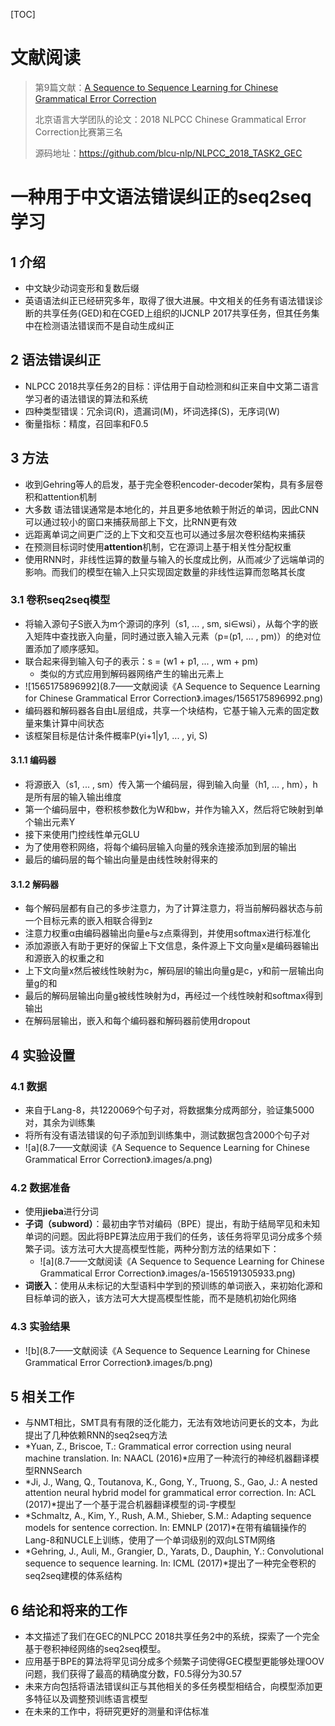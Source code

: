 [TOC]

# 文献阅读

> 第9篇文献：[A Sequence to Sequence Learning for Chinese Grammatical Error Correction](<https://link.springer.com/chapter/10.1007/978-3-319-99501-4_36>)
>
> 北京语言大学团队的论文：2018 NLPCC Chinese Grammatical Error Correction比赛第三名
>
> 源码地址：<https://github.com/blcu-nlp/NLPCC_2018_TASK2_GEC>

# 一种用于中文语法错误纠正的seq2seq学习

## 1 介绍

- 中文缺少动词变形和复数后缀
- 英语语法纠正已经研究多年，取得了很大进展。中文相关的任务有语法错误诊断的共享任务(GED)和在CGED上组织的IJCNLP 2017共享任务，但其任务集中在检测语法错误而不是自动生成纠正

## 2 语法错误纠正

- NLPCC 2018共享任务2的目标：评估用于自动检测和纠正来自中文第二语言学习者的语法错误的算法和系统
- 四种类型错误：冗余词(R)，遗漏词(M)，坏词选择(S)，无序词(W)
- 衡量指标：精度，召回率和F0.5

## 3 方法

- 收到Gehring等人的启发，基于完全卷积encoder-decoder架构，具有多层卷积和attention机制
- 大多数 语法错误通常是本地化的，并且更多地依赖于附近的单词，因此CNN可以通过较小的窗口来捕获局部上下文，比RNN更有效
- 远距离单词之间更广泛的上下文和交互也可以通过多层次卷积结构来捕获
- 在预测目标词时使用**attention**机制，它在源词上基于相关性分配权重
- 使用RNN时，非线性运算的数量与输入的长度成比例，从而减少了远端单词的影响。而我们的模型在输入上只实现固定数量的非线性运算而忽略其长度

### 3.1 卷积seq2seq模型

- 将输入源句子S嵌入为m个源词的序列（s1, ... , sm, si∈wsi），从每个字的嵌入矩阵中查找嵌入向量，同时通过嵌入输入元素（p=(p1, ... , pm)）的绝对位置添加了顺序感知。
- 联合起来得到输入句子的表示：s = (w1 + p1, ... , wm + pm)
  - 类似的方式应用到解码器网络产生的输出元素上
- ![1565175896992](8.7——文献阅读《A Sequence to Sequence Learning for Chinese Grammatical Error Correction》.images/1565175896992.png)
- 编码器和解码器各自由L层组成，共享一个块结构，它基于输入元素的固定数量来集计算中间状态
- 该框架目标是估计条件概率P(yi+1|y1, ... , yi, S)

#### 3.1.1 编码器

- 将源嵌入（s1, ... , sm）传入第一个编码层，得到输入向量（h1, ... , hm），h是所有层的输入输出维度
- 第一个编码层中，卷积核参数化为W和bw，并作为输入X，然后将它映射到单个输出元素Y
- 接下来使用门控线性单元GLU
- 为了使用卷积网络，将每个编码层输入向量的残余连接添加到层的输出
- 最后的编码层的每个输出向量是由线性映射得来的

#### 3.1.2 解码器

- 每个解码层都有自己的多步注意力，为了计算注意力，将当前解码器状态与前一个目标元素的嵌入相联合得到z
- 注意力权重α由编码器输出向量e与z点乘得到，并使用softmax进行标准化
- 添加源嵌入有助于更好的保留上下文信息，条件源上下文向量x是编码器输出和源嵌入的权重之和
- 上下文向量x然后被线性映射为c，解码层l的输出向量g是c，y和前一层输出向量g的和
- 最后的解码层输出向量g被线性映射为d，再经过一个线性映射和softmax得到输出
- 在解码层输出，嵌入和每个编码器和解码器前使用dropout

## 4 实验设置

### 4.1 数据

- 来自于Lang-8，共1220069个句子对，将数据集分成两部分，验证集5000对，其余为训练集
- 将所有没有语法错误的句子添加到训练集中，测试数据包含2000个句子对
- ![a](8.7——文献阅读《A Sequence to Sequence Learning for Chinese Grammatical Error Correction》.images/a.png)

### 4.2 数据准备

- 使用**jieba**进行分词
- **子词（subword）**：最初由字节对编码（BPE）提出，有助于结局罕见和未知单词的问题。因此将BPE算法应用于我们的任务，该任务将罕见词分成多个频繁子词。该方法可大大提高模型性能，两种分割方法的结果如下：
  - ![a](8.7——文献阅读《A Sequence to Sequence Learning for Chinese Grammatical Error Correction》.images/a-1565191305933.png)
- **词嵌入**：使用从未标记的大型语料中学到的预训练的单词嵌入，来初始化源和目标单词的嵌入，该方法可大大提高模型性能，而不是随机初始化网络

### 4.3 实验结果

- ![b](8.7——文献阅读《A Sequence to Sequence Learning for Chinese Grammatical Error Correction》.images/b.png)

## 5 相关工作

- 与NMT相比，SMT具有有限的泛化能力，无法有效地访问更长的文本，为此提出了几种依赖RNN的seq2seq方法
- *Yuan, Z., Briscoe, T.: Grammatical error correction using neural machine translation. In: NAACL (2016)*应用了一种流行的神经机器翻译模型RNNSearch
- *Ji, J., Wang, Q., Toutanova, K., Gong, Y., Truong, S., Gao, J.: A nested attention neural hybrid model for grammatical error correction. In: ACL (2017)*提出了一个基于混合机器翻译模型的词-字模型
- *Schmaltz, A., Kim, Y., Rush, A.M., Shieber, S.M.: Adapting sequence models for sentence correction. In: EMNLP (2017)*在带有编辑操作的Lang-8和NUCLE上训练，使用了一个单词级别的双向LSTM网络
- *Gehring, J., Auli, M., Grangier, D., Yarats, D., Dauphin, Y.: Convolutional sequence to sequence learning. In: ICML (2017)*提出了一种完全卷积的seq2seq建模的体系结构

## 6 结论和将来的工作

- 本文描述了我们在GEC的NLPCC 2018共享任务2中的系统，探索了一个完全基于卷积神经网络的seq2seq模型。
- 应用基于BPE的算法将罕见词分成多个频繁子词使得GEC模型更能够处理OOV问题，我们获得了最高的精确度分数，F0.5得分为30.57
- 未来方向包括将语法错误纠正与其他相关的多任务模型相结合，向模型添加更多特征以及调整预训练语言模型
- 在未来的工作中，将研究更好的测量和评估标准